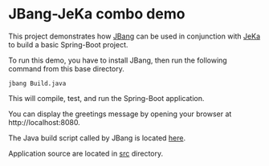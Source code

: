 # JBang-JeKa combo demo

This project demonstrates how [JBang](https://www.jbang.dev/) can be used in conjunction with [JeKa](https://jeka.dev) to 
build a basic Spring-Boot project.

To run this demo, you have to install JBang, then run the following command from this base directory.

```shell
jbang Build.java
```

This will compile, test, and run the Spring-Boot application.

You can display the greetings message by opening your browser at http://localhost:8080.

The Java build script called by JBang is located [here](./Build.java).

Application source are located in [src](./src) directory.